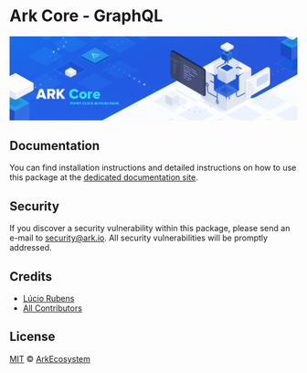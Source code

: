 # Ark Core - GraphQL

<p align="center">
    <img src="../../banner.png?sanitize=true" />
</p>

## Documentation

You can find installation instructions and detailed instructions on how to use this package at the [dedicated documentation site](https://docs.ark.io/guidebook/core/plugins/core-graphql.html).

## Security

If you discover a security vulnerability within this package, please send an e-mail to security@ark.io. All security vulnerabilities will be promptly addressed.

## Credits

-   [Lúcio Rubens](https://github.com/luciorubeens)
-   [All Contributors](../../../../contributors)

## License

[MIT](LICENSE) © [ArkEcosystem](https://ark.io)
